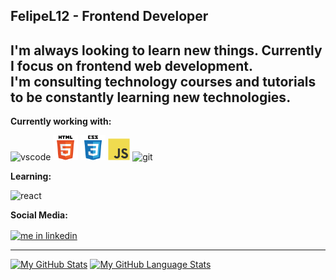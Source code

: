 FelipeL12 - Frontend Developer
--
I'm always looking to learn new things. Currently I focus on frontend web development. <br>
I'm consulting technology courses and tutorials to be constantly learning new technologies.
---
**Currently working with:**

<p>
  <img src="https://cdn.jsdelivr.net/gh/devicons/devicon/icons/vscode/vscode-original.svg" alt="vscode" width="35" height="35"/>
  <img src="https://raw.githubusercontent.com/devicons/devicon/master/icons/html5/html5-original-wordmark.svg" alt="html5" width="40" height="40"/>
  <img src="https://raw.githubusercontent.com/devicons/devicon/master/icons/css3/css3-original-wordmark.svg" alt="css3" width="40" height="40"/>
  <img src="https://raw.githubusercontent.com/devicons/devicon/master/icons/javascript/javascript-original.svg" alt="javascript" width="35" height="35"/>
  <img src="https://cdn.jsdelivr.net/gh/devicons/devicon/icons/git/git-original.svg" alt="git" width="35" height="35"/>
</p>

**Learning:**

<p>
<img src="https://cdn.jsdelivr.net/gh/devicons/devicon/icons/react/react-original.svg" alt="react" width="35" height="35"/>
  <!--
<img src="https://cdn.jsdelivr.net/gh/devicons/devicon/icons/vuejs/vuejs-original.svg"  alt="vue" width="35" height="35"/>
--> </p>
  
**Social Media:**

<p><a href="https://www.linkedin.com/in/felipe-lozada-a50969206//" target="_blank"><img align="center" src="https://cdn.jsdelivr.net/gh/devicons/devicon/icons/linkedin/linkedin-original.svg" alt="me in linkedin" height="auto" width="30"/></a></p>

---
[![My GitHub Stats](https://github-readme-stats.vercel.app/api/?username=felipel12&count_private=true&theme=tokyonight&showicons=true)]()
[![My GitHub Language Stats](https://github-readme-stats.vercel.app/api/top-langs/?username=FelipeL12&langs_count=5&theme=tokyonight)]()



<!--  My Top 3 projects -->

